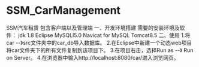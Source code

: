 # SSM_CarManagement
SSM汽车租赁 包含客户端以及管理端
一、开发环境搭建
需要的安装环境及软件：
jdk 1.8
Eclipse
MySQLl5.0
Navicat for MySQL
Tomcat8.5
二、使用
1.将car --》src文件夹中的car_db导入数据库。
2.在Eclipse中新建一个动态web项目将car文件夹下的所有文件复制到该项目下。
3.在项目右击，选择Run as --》 Run on Server。
4.在浏览器中输入http://localhost:8080/car/进入浏览网页。

